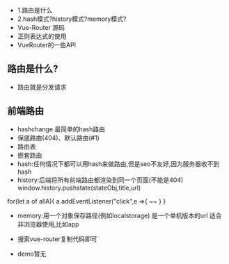 * 1.路由是什么
* 2.hash模式?history模式?memory模式?
* Vue-Router 源码
* 正则表达式的使用
* VueRouter的一些API

## 路由是什么?
* 路由就是分发请求

## 前端路由
* hashchange 最简单的hash路由
* 保底路由(404)、默认路由(#1)
* 路由表
* 嵌套路由
* hash:任何情况下都可以用hash来做路由,但是seo不友好,因为服务器收不到hash
* history:后端将所有前端路由都渲染到同一个页面(不能是404)
window.history.pushstate(stateObj,title,url)




for(let a of allA){
    a.addEventListener("click",e =>{
        ~~
    }
}
* memory:用一个对象保存路径(例如localstorage) 是一个单机版本的url 适合非浏览器使用,比如app

* 搜索vue-router复制代码即可
* demo暂无